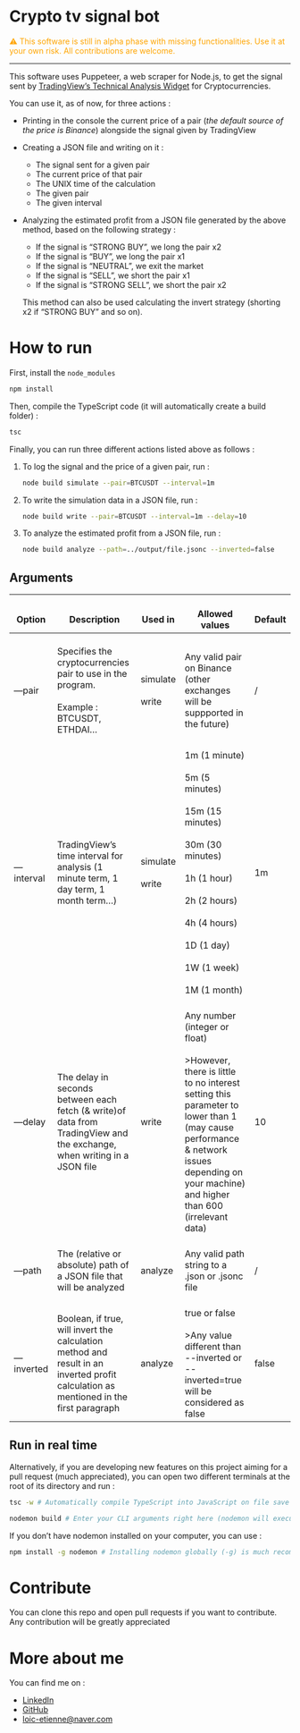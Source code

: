 # Crypto tv signal bot

<font color="orange">
⚠️ This software is still in alpha phase with missing functionalities. Use it at your own risk. All contributions are welcome.
</font>

---

This software uses Puppeteer, a web scraper for Node.js, to get the signal sent by [TradingView’s Technical Analysis Widget](https://www.tradingview.com/widget/technical-analysis/) for Cryptocurrencies.

You can use it, as of now, for three actions :

- Printing in the console the current price of a pair (*the default source of the price is Binance*) alongside the signal given by TradingView
- Creating a JSON file and writing on it :
    - The signal sent for a given pair
    - The current price of that pair
    - The UNIX time of the calculation
    - The given pair
    - The given interval
- Analyzing the estimated profit from a JSON file generated by the above method, based on the following strategy :
    - If the signal is “STRONG BUY”, we long the pair x2
    - If the signal is “BUY”, we long the pair x1
    - If the signal is “NEUTRAL”, we exit the market
    - If the signal is “SELL”, we short the pair x1
    - If the signal is “STRONG SELL”, we short the pair x2
    
    This method can also be used calculating the invert strategy (shorting x2 if “STRONG BUY” and so on).
    

# How to run

First, install the `node_modules`

```bash
npm install
```

Then, compile the TypeScript code (it will automatically create a build folder) :

```bash
tsc
```

Finally, you can run three different actions listed above as follows :

1. To log the signal and the price of a given pair, run :
    
    ```bash
    node build simulate --pair=BTCUSDT --interval=1m
    ```
    
2. To write the simulation data in a JSON file, run :
    
    ```bash
    node build write --pair=BTCUSDT --interval=1m --delay=10
    ```
    
3. To analyze the estimated profit from a JSON file, run :
    
    ```bash
    node build analyze --path=../output/file.jsonc --inverted=false
    ```
    

## Arguments
<table>
<thead>
  <tr>
    <th> <br>Option </th>
    <th> <br>Description </th>
    <th> <br>Used in </th>
    <th> <br>Allowed values </th>
    <th> <br>Default </th>
  </tr>
</thead>
<tbody>
  <tr>
    <td> <br>—pair </td>
    <td> <br>Specifies the cryptocurrencies pair to use in the program.<br> <br>Example : BTCUSDT, ETHDAI… </td>
    <td> <br>simulate<br> <br>write </td>
    <td> <br>Any valid pair on Binance (other exchanges will be suppported in the future) </td>
    <td> <br>/ </td>
  </tr>
  <tr>
    <td> <br>—interval </td>
    <td> <br>TradingView’s time interval for analysis (1 minute term, 1 day term, 1 month term…) </td>
    <td> <br>simulate<br> <br>write </td>
    <td> <br>1m (1 minute)<br> <br>5m (5 minutes)<br> <br>15m (15 minutes)<br> <br>30m (30 minutes)<br> <br>1h (1 hour)<br> <br>2h (2 hours)<br> <br>4h (4 hours)<br> <br>1D (1 day)<br> <br>1W (1 week)<br> <br>1M (1 month) </td>
    <td> <br>1m </td>
  </tr>
  <tr>
    <td> <br>—delay </td>
    <td> <br>The delay in seconds between each fetch (&amp; write)of data from TradingView and the exchange, when writing in a JSON file </td>
    <td> <br>write </td>
    <td> <br>Any number (integer or float)<br><br>>However, there is little to no interest setting this parameter to lower than 1 (may cause performance &amp; network issues depending on your machine) and higher than 600 (irrelevant data) </td>
    <td> <br>10 </td>
  </tr>
  <tr>
    <td> <br>—path </td>
    <td> <br>The (relative or absolute) path of a JSON file that will be analyzed </td>
    <td> <br>analyze </td>
    <td> <br>Any valid path string to a .json or .jsonc file </td>
    <td> <br>/ </td>
  </tr>
  <tr>
    <td> <br>—inverted </td>
    <td> <br>Boolean, if true, will invert the calculation method and result in an inverted profit calculation as mentioned in the first paragraph </td>
    <td> <br>analyze </td>
    <td> <br>true or false<br><br>>Any value different than --inverted or --inverted=true will be considered as false </td>
    <td> <br>false </td>
  </tr>
</tbody>
</table>

## Run in real time

Alternatively, if you are developing new features on this project aiming for a pull request (much appreciated), you can open two different terminals at the root of its directory and run :

```bash
tsc -w # Automatically compile TypeScript into JavaScript on file save
```

```bash
nodemon build # Enter your CLI arguments right here (nodemon will execute node and automatically refresh the execution on file change)
```

If you don’t have nodemon installed on your computer, you can use :

```bash
npm install -g nodemon # Installing nodemon globally (-g) is much recommended knowing that is is only used for development purposes, never on production
```

# Contribute

You can clone this repo and open pull requests if you want to contribute. Any contribution will be greatly appreciated

# More about me

You can find me on :

- [LinkedIn](https://www.linkedin.com/in/loic-etienne/)
- [GitHub](https://github.com/LoicE5)
- [loic-etienne@naver.com](mailto:loic-etienne@naver.com)

